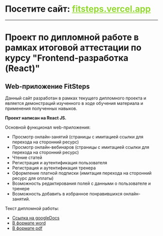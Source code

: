 # Посетите сайт: <a style="color: #94d933" href="https://fitsteps.vercel.app/" target="_blank">fitsteps.vercel.app</a>

<hr>

# Проект по дипломной работе в рамках итоговой аттестации по курсу "Frontend-разработка (React)"

## Web-приложение FitSteps

Данный сайт разработан в рамках текущего дипломного проекта и является демонстраций изученного в ходе обучения материала и применения полученных навыков.

**Проект написан на React JS.**

Основной функционал web-приложения:

- Просмотр онлайн-занятий (страницы с имитацией ссылки для перехода на сторонний ресурс)
- Просмотр онлайн-вебинаров (страницы с имитацией ссылки для перехода на сторонний ресурс)
- Чтение статей
- Регистрация и аутентификация пользователя
- Регистрация и аутентификация тренера
- Оформление платной подписки (имитация перехода на сторонний ресурс для оплаты)
- Возможность редактирования полей с данными о пользователе и тренере
- Возможность добавить в избранное понравившихся онлайн-занятий.

Текст дипломной работы:

- <a href="https://docs.google.com/document/d/13lAjjDPCLfAzn9BxaJFKXgtMNElXTSiF/edit?usp=sharing&ouid=116076268804126537623&rtpof=true&sd=true" target="_blank">Ссылка на googleDocs</a>
- [В формате word](Дипломная%20работа_Савкина_МА.docx)
- [В формате pdf](Дипломная%20работа_Савкина_МА.docx.pdf)
